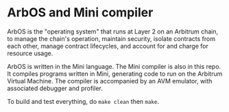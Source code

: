 # ArbOS and Mini compiler

ArbOS is the "operating system" that runs at Layer 2 on an Arbitrum chain, to manage the chain's operation, maintain security, isolate contracts from each other, manage contract lifecycles, and account for and charge for resource usage.

ArbOS is written in the Mini language. The Mini compiler is also in this repo.  It compiles programs written in Mini, generating code to run on the Arbitrum Virtual Machine.  The compiler is accompanied by an AVM emulator, with associated debugger and profiler.

To build and test everything, do `make clean` then `make`.
